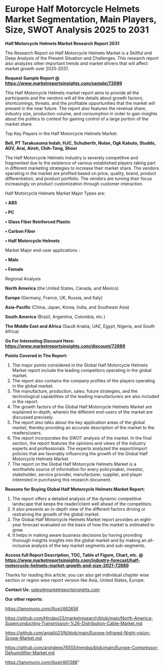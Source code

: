 # Europe Half Motorcycle Helmets Market Segmentation, Main Players, Size, SWOT Analysis 2025 to 2031

<strong>Half Motorcycle Helmets Market Research Report 2031</strong>

The Research Report on Half Motorcycle Helmets Market is a Skillful and Deep Analysis of the Present Situation and Challenges. This research report also analyzes other important trends and market drivers that will affect market growth over 2025-2031.

<strong>Request Sample Report @ <a href=https://www.marketreportsinsights.com/sample/72689>https://www.marketreportsinsights.com/sample/72689</a></strong>

This Half Motorcycle Helmets market report aims to provide all the participants and the vendors will all the details about growth factors, shortcomings, threats, and the profitable opportunities that the market will present in the near future. The report also features the revenue share, industry size, production volume, and consumption in order to gain insights about the politics to contest for gaining control of a large portion of the market share.

Top Key Players in the Half Motorcycle Helmets Market:

<strong>Bell, PT Tarakusuma Indah, HJC, Schuberth, Nolan, Ogk Kabuto, Studds, AGV, Arai, Airoh, Chih-Tong, Shoei</strong>

The Half Motorcycle Helmets Industry is severely competitive and fragmented due to the existence of various established players taking part in different marketing strategies to increase their market share. The vendors operating in the market are profiled based on price, quality, brand, product differentiation, and product portfolio. The vendors are turning their focus increasingly on product customization through customer interaction.

Half Motorcycle Helmets Market Major Types are:

<strong>• ABS

• PC

• Glass Fiber Reinforced Plastic

• Carbon Fiber

• Half Motorcycle Helmets</strong>

Market Major end-user applications :

<strong>• Male

• Female</strong>

Regional Analysis

</u><strong><b>North America</b></strong> (the United States, Canada, and Mexico)

<strong><b>Europe </b></strong>(Germany, France, UK, Russia, and Italy)

<strong><b>Asia-Pacific</b></strong> (China, Japan, Korea, India, and Southeast Asia)

<strong><b>South America</b></strong> (Brazil, Argentina, Colombia, etc.)

<strong><b>The Middle East and Africa</b></strong> (Saudi Arabia, UAE, Egypt, Nigeria, and South Africa)

<strong>Go For Interesting Discount Here: <a href=https://www.marketreportsinsights.com/discount/72689>https://www.marketreportsinsights.com/discount/72689</a></strong>

<strong>Points Covered in The Report:</strong>
<ol>
  <li>The major points considered in the Global Half Motorcycle Helmets Market report include the leading competitors operating in the global market.</li>
  <li>The report also contains the company profiles of the players operating in the global market.</li>
  <li>The manufacture, production, sales, future strategies, and the technological capabilities of the leading manufacturers are also included in the report.</li>
  <li>The growth factors of the Global Half Motorcycle Helmets Market are explained in-depth, wherein the different end-users of the market are discussed precisely.</li>
  <li>The report also talks about the key application areas of the global market, thereby providing an accurate description of the market to the readers/users.</li>
  <li>The report incorporates the SWOT analysis of the market. In the final section, the report features the opinions and views of the industry experts and professionals. The experts analyzed the export/import policies that are favorably influencing the growth of the Global Half Motorcycle Helmets Market.</li>
  <li>The report on the Global Half Motorcycle Helmets Market is a worthwhile source of information for every policymaker, investor, stakeholder, service provider, manufacturer, supplier, and player interested in purchasing this research document.</li>
</ol>
<strong>Reasons for Buying Global Half Motorcycle Helmets Market Report:</strong>

<ol>
  <li>The report offers a detailed analysis of the dynamic competitive landscape that keeps the reader/client well ahead of the competitors.</li>
  <li>It also presents an in-depth view of the different factors driving or restraining the growth of the global market.</li>
  <li>The Global Half Motorcycle Helmets Market report provides an eight-year forecast evaluated on the basis of how the market is estimated to grow.</li>
  <li>It helps in making aware business decisions by having providing thorough insights insights into the global market and by making an all-inclusive analysis of the key market segments and sub-segments.</li>
</ol>
<strong>Access full Report Description, TOC, Table of Figure, Chart, etc. @ <a href=https://www.marketreportsinsights.com/industry-forecast/half-motorcycle-helmets-market-growth-and-size-2021-72689>https://www.marketreportsinsights.com/industry-forecast/half-motorcycle-helmets-market-growth-and-size-2021-72689</a></strong>


Thanks for reading this article; you can also get individual chapter wise section or region wise report version like Asia, United States, Europe.

<strong>Contact Us:</strong>
sales@marketreportsinsights.com

<strong>Our other reports:</strong>

<a href=https://tanomuno.com/illust/462656>https://tanomuno.com/illust/462656</a>

<a href=https://github.com/Hindavi23/marketresearch/blob/main/North-America-Superconducting-Transmission-%26-Distribution-Cable-Market.md>https://github.com/Hindavi23/marketresearch/blob/main/North-America-Superconducting-Transmission-%26-Distribution-Cable-Market.md</a>

<a href=https://github.com/anjaliiii21/N/blob/main/Europe-Infrared-Night-vision-Scope-Market.md>https://github.com/anjaliiii21/N/blob/main/Europe-Infrared-Night-vision-Scope-Market.md</a>

<a href=https://github.com/arshdeep76555/trendss/blob/main/Europe-Compressor-Dehumidifier-Market.md>https://github.com/arshdeep76555/trendss/blob/main/Europe-Compressor-Dehumidifier-Market.md</a>

<a href=https://tanomuno.com/illust/461388>https://tanomuno.com/illust/461388</a>"
